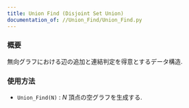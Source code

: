 ```yaml
---
title: Union Find (Disjoint Set Union)
documentation_of: //Union_Find/Union_Find.py
---
```


### 概要

無向グラフにおける辺の追加と連結判定を得意とするデータ構造.

### 使用方法

- `Union_Find(N)` : $N$ 頂点の空グラフを生成する.
